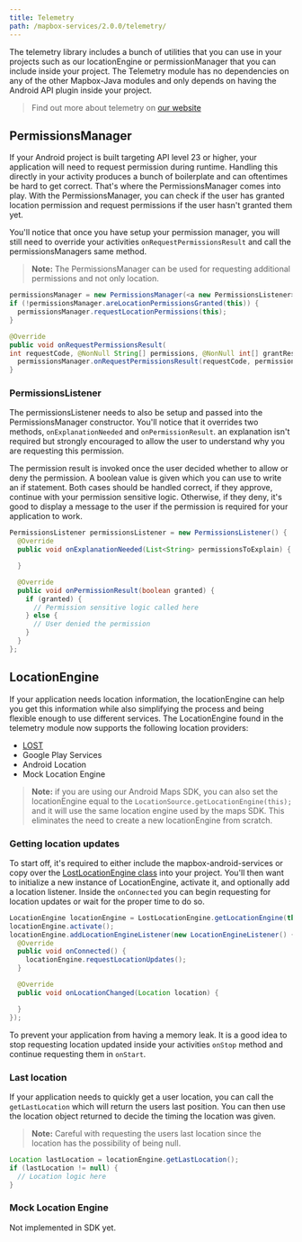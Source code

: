 ```yaml
---
title: Telemetry
path: /mapbox-services/2.0.0/telemetry/
---
```


The telemetry library includes a bunch of utilities that you can use in your projects such as our locationEngine or permissionManager that you can include inside your project. The Telemetry module has no dependencies on any of the other Mapbox-Java modules and only depends on having the Android API plugin inside your project.

> Find out more about telemetry on [our website](https://www.mapbox.com/telemetry/)

## PermissionsManager
If your Android project is built targeting API level 23 or higher, your application will need to request permission during runtime. Handling this directly in your activity produces a bunch of boilerplate and can oftentimes be hard to get correct. That's where the PermissionsManager comes into play. With the PermissionsManager, you can check if the user has granted location permission and request permissions if the user hasn't granted them yet.

You'll notice that once you have setup your permission manager, you will still need to override your activities `onRequestPermissionsResult` and call the permissionsManagers same method.

> **Note:** The PermissionsManager can be used for requesting additional permissions and not only location.

```java
permissionsManager = new PermissionsManager(<a new PermissionsListener>);
if (!permissionsManager.areLocationPermissionsGranted(this)) {
  permissionsManager.requestLocationPermissions(this);
}

@Override
public void onRequestPermissionsResult(
int requestCode, @NonNull String[] permissions, @NonNull int[] grantResults) {
  permissionsManager.onRequestPermissionsResult(requestCode, permissions, grantResults);
}
```

### PermissionsListener
The permissionsListener needs to also be setup and passed into the PermissionsManager constructor. You'll notice that it overrides two methods, `onExplanationNeeded` and `onPermissionResult`. an explanation isn't required but strongly encouraged to allow the user to understand why you are requesting this permission.

The permission result is invoked once the user decided whether to allow or deny the permission. A boolean value is given which you can use to write an if statement. Both cases should be handled correct, if they approve, continue with your permission sensitive logic. Otherwise, if they deny, it's good to display a message to the user if the permission is required for your application to work.

```java
PermissionsListener permissionsListener = new PermissionsListener() {
  @Override
  public void onExplanationNeeded(List<String> permissionsToExplain) {

  }

  @Override
  public void onPermissionResult(boolean granted) {
    if (granted) {
      // Permission sensitive logic called here
    } else {
      // User denied the permission
    }
  }
};
```

## LocationEngine
If your application needs location information, the locationEngine can help you get this information while also simplifying the process and being flexible enough to use different services. The LocationEngine found in the telemetry module now supports the following location providers:

- [LOST](https://github.com/mapzen/lost/)
- Google Play Services
- Android Location
- Mock Location Engine

> **Note:** if you are using our Android Maps SDK, you can also set the locationEngine equal to the `LocationSource.getLocationEngine(this);` and it will use the same location engine used by the maps SDK. This eliminates the need to create a new locationEngine from scratch.

### Getting location updates
To start off, it's required to either include the mapbox-android-services or copy over the [LostLocationEngine class](https://github.com/mapbox/mapbox-java/blob/master/mapbox/libandroid-services/src/main/java/com/mapbox/services/android/location/LostLocationEngine.java) into your project. You'll then want to initialize a new instance of LocationEngine, activate it, and optionally add a location listener. Inside the `onConnected` you can begin requesting for location updates or wait for the proper time to do so.

```java
LocationEngine locationEngine = LostLocationEngine.getLocationEngine(this);
locationEngine.activate();
locationEngine.addLocationEngineListener(new LocationEngineListener() {
  @Override
  public void onConnected() {
    locationEngine.requestLocationUpdates();
  }

  @Override
  public void onLocationChanged(Location location) {

  }
});
```

To prevent your application from having a memory leak. It is a good idea to stop requesting location updated inside your activities `onStop` method and continue requesting them in `onStart`.

### Last location
If your application needs to quickly get a user location, you can call the `getLastLocation` which will return the users last position. You can then use the location object returned to decide the timing the location was given.

> **Note:** Careful with requesting the users last location since the location has the possibility of being null.

```java
Location lastLocation = locationEngine.getLastLocation();
if (lastLocation != null) {
  // Location logic here
}
```

### Mock Location Engine

<!-- preview -->

Not implemented in SDK yet.
